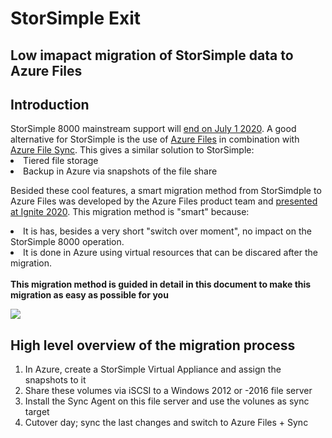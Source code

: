 <h1>StorSimple Exit</h1>
<h2>Low imapact migration of StorSimple data to Azure Files</h2>

<h2>Introduction</h2>
StorSimple 8000 mainstream support will <a href="https://support.microsoft.com/en-us/lifecycle/search/19605">end on July 1 2020</a>.
A good alternative for StorSimple is the use of <a href="https://docs.microsoft.com/en-us/azure/storage/files/storage-files-introduction">Azure Files</a> in combination with <a href="https://www.youtube.com/watch?v=Zm2w8-TRn-o">Azure File Sync</a>. This gives a similar solution to StorSimple:
<li>Tiered file storage</li>
<li>Backup in Azure via snapshots of the file share</li>

Besided these cool features, a smart migration method from StorSimdple to Azure Files was developed by the Azure Files product team and <a href="https://myignite.techcommunity.microsoft.com/sessions/84177?source=sessions">presented at Ignite 2020</a>.
This migration method is "smart" because:
<li>It is has, besides a very short "switch over moment", no impact on the StorSimple 8000 operation.</li>
<li>It is done in Azure using virtual resources that can be discared after the migration.</li>
<br>
<b>This migration method is guided in detail in this document to make this migration as easy as possible for you</b>
<br>

<img src="https://github.com/joostm1/storsimple-exit/blob/master/content/storsimple-files-migration-overview.png"></img>


<h2>High level overview of the migration process</h2>
<ol>
    <li>In Azure, create a StorSimple Virtual Appliance and assign the snapshots to it</li>
    <li>Share these volumes via iSCSI to a Windows 2012 or -2016 file server</li>
    <li>Install the Sync Agent on this file server and use the volunes as sync target</li>
    <li>Cutover day; sync the last changes and switch to Azure Files + Sync</li>
</ol>


